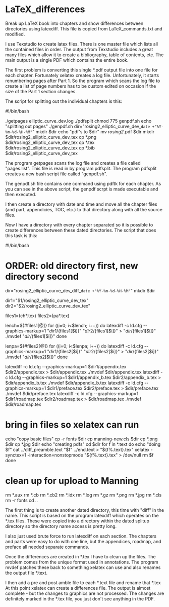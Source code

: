 # LaTeX_differences
Break up LaTeX book into chapters and show differences between directories using latexdiff.
This file is copied from LaTeX_commands.txt and modified.

I use Texstudio to create latex files. There is one master file which
lists all the contained files in order. The output from Texstudio
includes a great many files which allow it to create a bibliography,
table of contents, etc. The main output is a single PDF which contains
the entire book.

The first problem is converting this single *.pdf output file into one
file for each chapter. Fortunately xelatex creates a log
file. Unfortunately, it starts renumbering pages after Part 1. So the
program which scans the log file to create a list of page numbers has
to be custom edited on occasion if the size of the Part 1 section
changes.

The script for splitting out the individual chapters is this:

#!/bin/bash

./getpages elliptic_curve_dev.log
./pdfsplit
chmod 775 genpdf.sh
echo "splitting out pages"
./genpdf.sh
dir="rosing2_elliptic_curve_dev_`date +"%Y-%m-%d-%H-%M"`"
mkdir $dir
echo "pdf's to $dir"
mv *rosing2*.pdf $dir
mkdir $dir/rosing2_elliptic_curve_dev_tex
cp *.png $dir/rosing2_elliptic_curve_dev_tex
cp *.tex $dir/rosing2_elliptic_curve_dev_tex
cp *.bib $dir/rosing2_elliptic_curve_dev_tex

The program getpages scans the log file and creates a file called
"pages.list". This file is read in by program pdfsplit. The program
pdfsplit creates a new bash script file called "genpdf.sh".

The genpdf.sh file contains one command using pdftk for each
chapter. As you can see in the above script, the genpdf scrpt is made
executable and then executed.

I then create a directory with date and time and move all the chapter
files (and part, appendicies, TOC, etc.) to that directory along with
all the source files.

Now I have a directory with every chapter separated so it is possible
to create differences between these dated directories. The script that
does this task is this:

#!/bin/bash
# ORDER: old directory first, new directory second

dir="rosing2_elliptic_curve_dev_diff_`date +"%Y-%m-%d-%H-%M"`"
mkdir $dir

dir1="$1/rosing2_elliptic_curve_dev_tex"
dir2="$2/rosing2_elliptic_curve_dev_tex"

files1=(ch*.tex)
files2=(pa*.tex)

lench=${#files1[@]}
for ((i=0; i<$lench; i++))
do
    latexdiff -c ld.cfg --graphics-markup=1 "$dir1/${files1[$i]}" "$dir2/${files1[$i]}" > "$dir/${files1[$i]}"
    ./mvdef "$dir/${files1[$i]}"
done

lenpa=${#files2[@]}
for ((i=0; i<$lenpa; i++))
do
    latexdiff  -c ld.cfg  --graphics-markup=1 "$dir1/${files2[$i]}" "$dir2/${files2[$i]}"  > "$dir/${files2[$i]}"
    ./mvdef "$dir/${files2[$i]}"
done

latexdiff  -c ld.cfg --graphics-markup=1 $dir1/appendix.tex $dir2/appendix.tex > $dir/appendix.tex
./mvdef $dir/appendix.tex
latexdiff  -c ld.cfg --graphics-markup=1  $dir1/appendix_b.tex $dir2/appendix_b.tex  > $dir/appendix_b.tex
./mvdef $dir/appendix_b.tex
latexdiff  -c ld.cfg --graphics-markup=1  $dir1/preface.tex $dir2/preface.tex > $dir/preface.tex
./mvdef $dir/preface.tex
latexdiff  -c ld.cfg --graphics-markup=1  $dir1/roadmap.tex $dir2/roadmap.tex > $dir/roadmap.tex
./mvdef $dir/roadmap.tex
# bring in files so xelatex can run
echo "copy basic files"
cp -r fonts $dir
cp manning-new.cls $dir
cp *.png $dir
cp *.jpg $dir
echo "creating pdfs"
cd $dir
for f in *.text
do
    echo "doing $f"
    cat ../diff_preamble.text "$f" ../end.text > "${f%.text}.tex"
    xelatex -synctex=1 -interaction=nonstopmode "${f%.text}.tex" > /dev/null
    rm $f
done
# clean up for upload to Manning
rm *.aux
rm *.cb
rm *.cb2
rm *.idx
rm *.log
rm *.gz
rm *.png
rm *.jpg
rm *.cls
rm -r fonts
cd ..

The first thing is to create another dated directory, this time with
"diff" in the name. This script is based on the program latexdiff
which operates on the *.tex files. These were copied into a directory
within the dated splitup directory so the directory name access is
pretty long.

I also just used brute force to run latexdiff on each section. The
chapters and parts were easy to do with one line, but the appendices,
roadmap, and preface all needed separate commands.

Once the differences are created in *.tex I have to clean up the
files. The problem comes from the unique format used in annotations.
The program mvdef patches these back to something xelatex can use and
also renames the output file *.text.

I then add a pre and post amble file to each *.text file and rename
that *.tex At this point xelatex can create a differences file. The
output is almost complete - but the changes to graphics are not
processed. The changes are definitely marked in the *.tex file, you
just don't see anything in the PDF.
